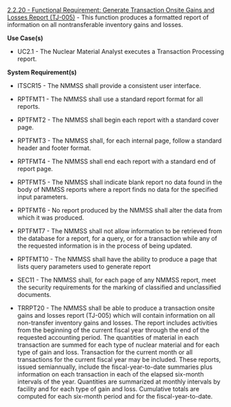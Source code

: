 <a href="https://dev.azure.com/Link-Technologies/NMMSS%20Requirements/_workitems/edit/158/" target="_blank">2.2.20 - Functional Requirement: Generate Transaction Onsite Gains and Losses Report (TJ-005)</a> - This function produces a formatted report of information on all nontransferable inventory gains and losses.

**Use Case(s)**

- UC2.1 - The Nuclear Material Analyst executes a Transaction Processing report.

**System Requirement(s)**

- ITSCR15 - The NMMSS shall provide a consistent user interface.

- RPTFMT1 - The NMMSS shall use a standard report format for all reports.

- RPTFMT2 - The NMMSS shall begin each report with a standard cover page.

- RPTFMT3 - The NMMSS shall, for each internal page, follow a standard header and footer format.

- RPTFMT4 - The NMMSS shall end each report with a standard end of report page.

- RPTFMT5 - The NMMSS shall indicate blank report no data found in the body of NMMSS reports where a report finds no data for the specified input parameters.

- RPTFMT6 - No report produced by the NMMSS shall alter the data from which it was produced.

- RPTFMT7 - The NMMSS shall not allow information to be retrieved from the database for a report, for a query, or for a transaction while any of the requested information is in the process of being updated.

- RPTFMT10 - The NMMSS shall have the ability to produce a page that lists query parameters used to generate report

- SEC11 - The NMMSS shall, for each page of any NMMSS report, meet the security requirements for the marking of classified and unclassified documents.

- TRRPT20 - The NMMSS shall be able to produce a transaction onsite gains and losses report (TJ-005) which will contain information on all non-transfer inventory gains and losses. The report includes activities from the beginning of the current fiscal year through the end of the requested accounting period. The quantities of material in each transaction are summed for each type of nuclear material and for each type of gain and loss. Transaction for the current month or all transactions for the current fiscal year may be included. These reports, issued semiannually, include the fiscal-year-to-date summaries plus information on each transaction in each of the elapsed six-month intervals of the year. Quantities are summarized at monthly intervals by facility and for each type of gain and loss. Cumulative totals are computed for each six-month period and for the fiscal-year-to-date.